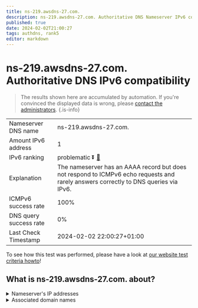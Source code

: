 ```yaml
---
title: ns-219.awsdns-27.com.
description: ns-219.awsdns-27.com. Authoritative DNS Nameserver IPv6 compatibility
published: true
date: 2024-02-02T21:00:27
tags: authdns, rank5
editor: markdown
---
```


# ns-219.awsdns-27.com. Authoritative DNS IPv6 compatibility

> The results shown here are accumulated by automation. If you're convinced the displayed data is wrong, please [contact the administrators](/howto/chat). 
{.is-info}




|   |   |
| - | - |
| Nameserver DNS name | ns-219.awsdns-27.com.
| Amount IPv6 address | 1
| IPv6 ranking | problematic :arrow_double_down: [🔗](/howto/ranking) |
| Explanation | The nameserver has an AAAA record but does not respond to ICMPv6 echo requests and rarely answers correctly to DNS queries via IPv6. |
| ICMPv6 success rate | 100%|
| DNS query success rate | 0% |
| Last Check Timestamp | 2024-02-02 22:00:27+01:00 |

To see how this test was performed, please have a look at [our website test criteria howto](/howto/testcriteria/authdns)!


## What is ns-219.awsdns-27.com. about?




<details>
<summary>Nameserver's IP addresses</summary>

2600:9000:5300:db00::1

</details>



<details>
<summary>Associated domain names</summary>

www.twitch.tv

</details>
